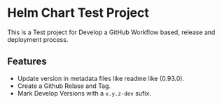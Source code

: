# Helm Chart Test Project 

This is a Test project for Develop a GitHub Workflow based, release and deployment process.

## Features

* Update version in metadata files like readme like (0.93.0).
* Create a Github Relase and Tag.
* Mark Develop Versions with a ```x.y.z-dev``` sufix.
